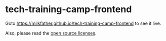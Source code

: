 # tech-training-camp-frontend

Goto https://milkfather.github.io/tech-training-camp-frontend to see it live.

Also, please read the [open source licenses](./LICENSE.md).
